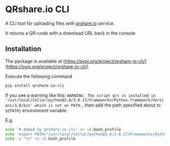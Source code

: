 # QRshare.io CLI

A CLI tool for uploading files with [qrshare.io](https://qrshare.io) service.

It returns a QR-code with a download URL back in the console

## Installation

The package is available at [https://pypi.org/project/qrshare-io-cli/](https://pypi.org/project/qrshare-io-cli/)

Execute the following command
```bash
pip install qrshare-io-cli
```

If you see a warning like this: 
`WARNING: The script qrs is installed in '/usr/local/Cellar/python@3.8/3.8.17/Frameworks/Python.framework/Versions/3.8/bin' which is not on PATH.`,
then add the path specified about to `${PATH}` environment variable.

E.g.
```bash
echo '# Added by qrshare.io-cli' >> ~/.bash_profile
echo 'export PATH="/usr/local/Cellar/python@3.8/3.8.17/Frameworks/Python.framework/Versions/3.8/bin:${PATH}"' >> ~/.bash_profile
echo -e "\n" >> ~/.bash_profile

```